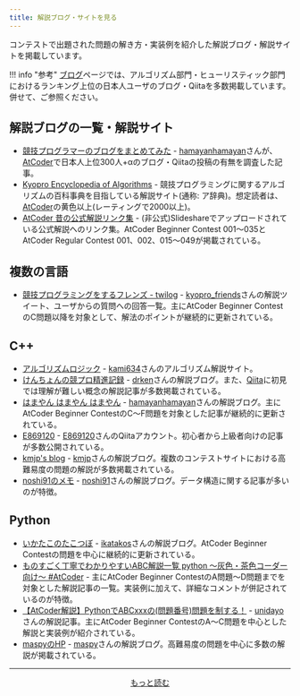 ```yaml
---
title: 解説ブログ・サイトを見る
---
```


コンテストで出題された問題の解き方・実装例を紹介した解説ブログ・解説サイトを掲載しています。

!!! info "参考"
    [ブログ](../../blogs/)ページでは、アルゴリズム部門・ヒューリスティック部門におけるランキング上位の日本人ユーザのブログ・Qiitaを多数掲載しています。併せて、ご参照ください。

## 解説ブログの一覧・解説サイト

- [競技プログラマーのブログをまとめてみた](https://blog.hamayanhamayan.com/entry/2020/12/24/001540) - [hamayanhamayan](https://atcoder.jp/users/hamayanhamayan)さんが、[AtCoder](https://atcoder.jp/)で日本人上位300人+αのブログ・Qiitaの投稿の有無を調査した記事。
- [Kyopro Encyclopedia of Algorithms](https://noshi91.github.io/algorithm-encyclopedia/) - 競技プログラミングに関するアルゴリズムの百科事典を目指している解説サイト(通称: ア辞典)。想定読者は、[AtCoder](https://atcoder.jp/)の黄色以上(レーティングで2000以上)。
- [AtCoder 昔の公式解説リンク集](https://bo9chan.hatenablog.jp/) - (非公式)Slideshareでアップロードされている公式解説へのリンク集。AtCoder Beginner Contest 001〜035とAtCoder Regular Contest 001、002、015〜049が掲載されている。

## 複数の言語

- [競技プログラミングをするフレンズ - twilog](https://twilog.togetter.com/kyopro_friends) - [kyopro_friends](https://atcoder.jp/users/kyopro_friends)さんの解説ツイート、ユーザからの質問への回答一覧。主にAtCoder Beginner ContestのC問題以降を対象として、解法のポイントが継続的に更新されている。

## C&#43;&#43;

- [アルゴリズムロジック](https://algo-logic.info/) - [kami634](https://atcoder.jp/users/kami634)さんのアルゴリズム解説サイト。
- [けんちょんの競プロ精進記録](https://drken1215.hatenablog.com/) - [drken](https://atcoder.jp/users/drken)さんの解説ブログ。また、[Qiita](https://qiita.com/drken)に初見では理解が難しい概念の解説記事が多数掲載されている。
- [はまやん はまやん はまやん](https://blog.hamayanhamayan.com/archive/category/%E7%AB%B6%E6%8A%80%E3%83%97%E3%83%AD%E3%82%B0%E3%83%A9%E3%83%9F%E3%83%B3%E3%82%B0) - [hamayanhamayan](https://atcoder.jp/users/hamayanhamayan)さんの解説ブログ。主にAtCoder Beginner ContestのC〜F問題を対象とした記事が継続的に更新されている。
- [E869120](https://qiita.com/e869120) - [E869120](https://atcoder.jp/users/E869120)さんのQiitaアカウント。初心者から上級者向けの記事が多数公開されている。
- [kmjp's blog](https://kmjp.hatenablog.jp/) - [kmjp](https://atcoder.jp/users/kmjp)さんの解説ブログ。複数のコンテストサイトにおける高難易度の問題の解説が多数掲載されている。
- [noshi91のメモ](https://noshi91.hatenablog.com/) - [noshi91](https://atcoder.jp/users/noshi91)さんの解説ブログ。データ構造に関する記事が多いのが特徴。

## Python

- [いかたこのたこつぼ](https://ikatakos.com/pot/programming_algorithm/contest_history/atcoder) - [ikatakos](https://atcoder.jp/users/ikatakos)さんの解説ブログ。AtCoder Beginner Contestの問題を中心に継続的に更新されている。
- [ものすごく丁寧でわかりやすいABC解説一覧 python ～灰色・茶色コーダー向け～ #AtCoder](https://qiita.com/sano192/items/54accd04df62242b70f0) - 主にAtCoder Beginner ContestのA問題〜D問題までを対象とした解説記事の一覧。実装例に加えて、詳細なコメントが併記されているのが特徴。
- [【AtCoder解説】PythonでABCxxxの(問題番号)問題を制する！](https://qiita.com/u2dayo) - [unidayo](https://atcoder.jp/users/unidayo)さんの解説記事。主にAtCoder Beginner ContestのA〜C問題を中心とした解説と実装例が紹介されている。
- [maspyのHP](https://maspypy.com/category/atcoder) - [maspy](https://atcoder.jp/users/maspy)さんの解説ブログ。高難易度の問題を中心に多数の解説が掲載されている。

---

  <div align="center">
    <a href="../../blogs/">もっと読む</a>
  </div>
